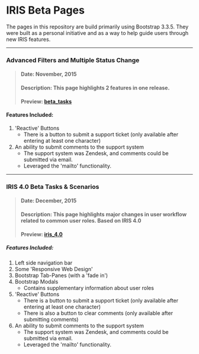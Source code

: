 # IRIS Beta Pages

The pages in this repository are build primarily using Bootstrap 3.3.5. They were built as a personal initiative and as a way to help guide users through new IRIS features. 

___
### Advanced Filters and Multiple Status Change
> #### Date: November, 2015
> #### Description: This page highlights 2 features in one release.
> #### Preview: [beta_tasks](https://dejai.github.io/iris_bros/beta/betaTasks.html)
#### Features Included:
   1. 'Reactive' Buttons
       * There is a button to submit a support ticket (only available after entering at least one character)
   2. An ability to submit comments to the support system
       * The support system was Zendesk, and comments could be submitted via email. 
       * Leveraged the 'mailto' functionality.

---
### IRIS 4.0 Beta Tasks & Scenarios
> #### Date: December, 2015
> #### Description: This page highlights major changes in user workflow related to common user roles. Based on IRIS 4.0
> #### Preview: [iris_4.0](https://dejai.github.io/iris_bros/beta/iris_4.0.html)
##### Features Included:
   1. Left side navigation bar
   1. Some 'Responsive Web Design'
   2. Bootstrap Tab-Panes (with a 'fade in')
   3. Bootstrap Modals
       * Contains supplementary information about user roles
   4. 'Reactive' Buttons
       * There is a button to submit a support ticket (only available after entering at least one character)
       * There is also a button to clear comments (only available after submitting comments)
   5. An ability to submit comments to the support system
       * The support system was Zendesk, and comments could be submitted via email. 
       * Leveraged the 'mailto' functionality.
